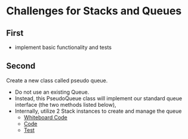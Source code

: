 # Challenges for Stacks and Queues

## First
- implement basic functionality and tests

## Second 
Create a new class called pseudo queue.
- Do not use an existing Queue.
- Instead, this PseudoQueue class will implement our standard queue interface (the two methods listed below),
- Internally, utilize 2 Stack instances to create and manage the queue
  - [Whiteboard Code](https://projects.invisionapp.com/freehand/document/RtOUunpHB)
  - [Code](ch11.js)
  - [Test](ch11.test.js)

